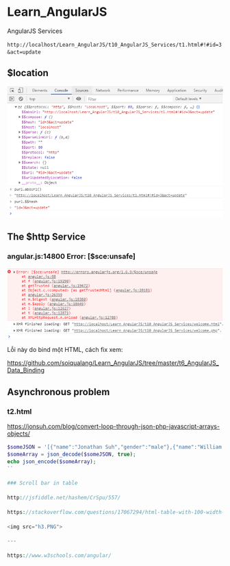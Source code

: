# Learn_AngularJS
AngularJS Services

`http://localhost/Learn_AngularJS/t10_AngularJS_Services/t1.html#!#id=3&act=update`

## $location

<img src="h1.PNG">

## The $http Service

### angular.js:14800 Error: [$sce:unsafe]

<img src="h2.PNG">

Lỗi này do bind một HTML, cách fix xem:

https://github.com/soiqualang/Learn_AngularJS/tree/master/t6_AngularJS_Data_Binding


## Asynchronous problem

### t2.html

https://jonsuh.com/blog/convert-loop-through-json-php-javascript-arrays-objects/

```php
$someJSON = '[{"name":"Jonathan Suh","gender":"male"},{"name":"William Philbin","gender":"male"},{"name":"Allison McKinnery","gender":"female"}]';
$someArray = json_decode($someJSON, true);
echo json_encode($someArray);
``

### Scroll bar in table

http://jsfiddle.net/hashem/CrSpu/557/

https://stackoverflow.com/questions/17067294/html-table-with-100-width-with-vertical-scroll-inside-tbody/17380697

<img src="h3.PNG">

---

https://www.w3schools.com/angular/